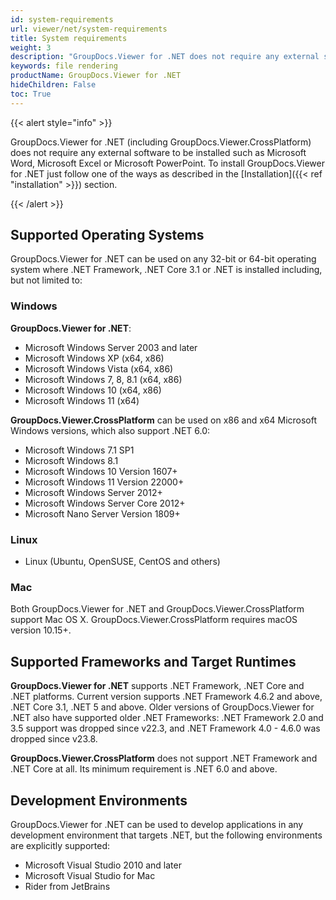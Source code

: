```yaml
---
id: system-requirements
url: viewer/net/system-requirements
title: System requirements
weight: 3
description: "GroupDocs.Viewer for .NET does not require any external software to be installed such as Microsoft Word, Microsoft Excel or Microsoft PowerPoint for file rendering."
keywords: file rendering
productName: GroupDocs.Viewer for .NET
hideChildren: False
toc: True
---
```

{{< alert style="info" >}}

GroupDocs.Viewer for .NET (including GroupDocs.Viewer.CrossPlatform) does not require any external software to be installed such as Microsoft Word, Microsoft Excel or Microsoft PowerPoint. To install GroupDocs.Viewer for .NET just follow one of the ways as described in the [Installation]({{< ref "installation" >}}) section.

{{< /alert >}}

## Supported Operating Systems

GroupDocs.Viewer for .NET can be used on any 32-bit or 64-bit operating system where .NET Framework, .NET Core 3.1 or .NET is installed including, but not limited to:

### Windows

**GroupDocs.Viewer for .NET**:

* Microsoft Windows Server 2003 and later
* Microsoft Windows XP (x64, x86)
* Microsoft Windows Vista (x64, x86)
* Microsoft Windows 7, 8, 8.1 (x64, x86)
* Microsoft Windows 10 (x64, x86)
* Microsoft Windows 11 (x64)

**GroupDocs.Viewer.CrossPlatform** can be used on x86 and x64 Microsoft Windows versions, which also support .NET 6.0:

* Microsoft Windows 7.1 SP1
* Microsoft Windows 8.1
* Microsoft Windows 10 Version 1607+
* Microsoft Windows 11 Version 22000+
* Microsoft Windows Server 2012+
* Microsoft Windows Server Core 2012+
* Microsoft Nano Server Version 1809+

### Linux

* Linux (Ubuntu, OpenSUSE, CentOS and others)

### Mac

Both GroupDocs.Viewer for .NET and GroupDocs.Viewer.CrossPlatform support Mac OS X. GroupDocs.Viewer.CrossPlatform requires macOS version 10.15+.

## Supported Frameworks and Target Runtimes

**GroupDocs.Viewer for .NET** supports .NET Framework, .NET Core and .NET platforms. Current version supports .NET Framework 4.6.2 and above, .NET Core 3.1, .NET 5 and above. Older versions of GroupDocs.Viewer for .NET also have supported older .NET Frameworks: .NET Framework 2.0 and 3.5 support was dropped since v22.3, and .NET Framework 4.0 - 4.6.0 was dropped since v23.8.

**GroupDocs.Viewer.CrossPlatform** does not support .NET Framework and .NET Core at all. Its minimum requirement is .NET 6.0 and above.

## Development Environments

GroupDocs.Viewer for .NET can be used to develop applications in any development environment that targets .NET, but the following environments are explicitly supported:

* Microsoft Visual Studio 2010 and later
* Microsoft Visual Studio for Mac
* Rider from JetBrains
